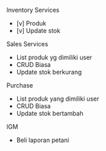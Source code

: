 Inventory Services
- [v] Produk
- [v] Update stok

Sales Services
- List produk yg dimiliki user
- CRUD Biasa
- Update stok berkurang

Purchase
- List produk yang dimiliki user
- CRUD Biasa
- Update stok bertambah


IGM
- Beli laporan petani


